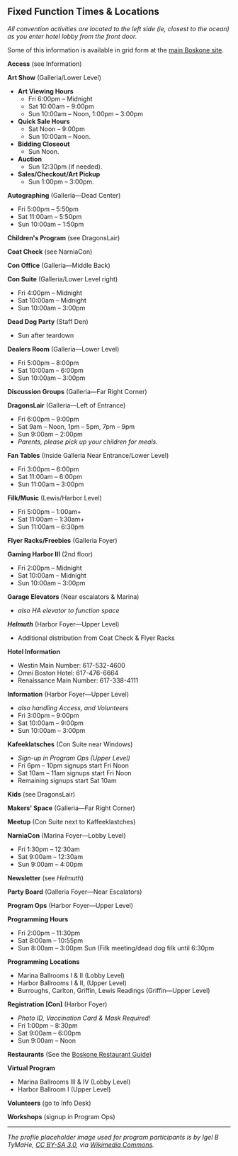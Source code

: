 ## Fixed Function Times & Locations

*All convention activities are located to the left side (ie, closest to the ocean) as you enter hotel lobby from the front door.*

Some of this information is available in grid form at the [main Boskone site](https://boskone.org/program/hours-events/).

**Access** (see Information) 

**Art Show** (Galleria/Lower Level) 
* **Art Viewing Hours**
  * Fri 6:00pm – Midnight
  * Sat 10:00am – 9:00pm
  * Sun 10:00am – Noon, 1:00pm – 3:00pm 
* **Quick Sale Hours**
  * Sat Noon – 9:00pm
  * Sun 10:00am – Noon. 
* **Bidding Closeout**
  * Sun Noon. 
* **Auction** 
  * Sun 12:30pm (if needed). 
* **Sales/Checkout/Art Pickup**
  * Sun 1:00pm – 3:00pm. 

**Autographing** (Galleria—Dead Center) 
* Fri 5:00pm – 5:50pm
* Sat 11:00am – 5:50pm
* Sun 10:00am – 1:50pm

**Children's Program** (see DragonsLair) 

**Coat Check** (see NarniaCon) 

**Con Office** (Galleria—Middle Back) 

**Con Suite** (Galleria/Lower Level right) 
* Fri 4:00pm – Midnight 
* Sat 10:00am – Midnight 
* Sun 10:00am – 3:00pm

**Dead Dog Party** (Staff Den)
* Sun after teardown 

**Dealers Room** (Galleria—Lower Level) 
* Fri 5:00pm – 8:00pm
* Sat 10:00am – 6:00pm
* Sun 10:00am – 3:00pm

**Discussion Groups** (Galleria—Far Right Corner) 

**DragonsLair** (Galleria—Left of Entrance) 
* Fri 6:00pm – 9:00pm 
* Sat 9am – Noon, 1pm – 5pm, 7pm – 9pm 
* Sun 9:00am – 2:00pm
* *Parents, please pick up your children for meals.*

**Fan Tables** (Inside Galleria Near Entrance/Lower Level) 
* Fri 3:00pm – 6:00pm
* Sat 11:00am – 6:00pm
* Sun 11:00am – 3:00pm

**Filk/Music** (Lewis/Harbor Level) 
* Fri 5:00pm – 1:00am+
* Sat 11:00am – 1:30am+
* Sun 11:00am – 6:30pm

**Flyer Racks/Freebies** (Galleria Foyer) 

**Gaming Harbor III** (2nd floor) 
* Fri 2:00pm – Midnight 
* Sat 10:00am – Midnight 
* Sun 10:00am –  3:00pm

**Garage Elevators** (Near escalators & Marina)
* *also HA elevator to function space*

***Helmuth*** (Harbor Foyer—Upper Level) 
* Additional distribution from Coat Check & Flyer Racks 

**Hotel Information**
* Westin Main Number: 617-532-4600
* Omni Boston Hotel: 617-476-6664
* Renaissance Main Number: 617-338-4111

**Information** (Harbor Foyer—Upper Level)
* *also handling Access, and Volunteers*
* Fri 3:00pm – 9:00pm 
* Sat 10:00am – 9:00pm 
* Sun 10:00am – 3:00pm 

**Kafeeklatsches** (Con Suite near Windows) 
*  *Sign-up in Program Ops (Upper Level)*
* Fri 6pm – 10pm signups start Fri Noon
* Sat 10am – 11am signups start Fri Noon
* Remaining signups start Sat 10am

**Kids** (see DragonsLair) 

**Makers' Space** (Galleria—Far Right Corner) 

**Meetup** (Con Suite next to Kaffeeklastches) 

**NarniaCon** (Marina Foyer—Lobby Level) 
* Fri 1:30pm – 12:30am
* Sat 9:00am – 12:30am
* Sun 9:00am – 4:00pm

**Newsletter** (see *Helmuth*) 

**Party Board** (Galleria Foyer—Near Escalators) 

**Program Ops** (Harbor Foyer—Upper Level) 

**Programming Hours**
* Fri 2:00pm – 11:30pm
* Sat 8:00am – 10:55pm
* Sun 8:00am – 3:00pm Sun (Filk meeting/dead dog filk until 6:30pm

**Programming Locations**
*  Marina Ballrooms I & II (Lobby Level) 
*  Harbor Ballrooms I & II, (Upper Level)
*  Burroughs, Carlton, Griffin, Lewis Readings (Griffin—Upper Level) 

**Registration [Con]** (Harbor Foyer)
* *Photo ID, Vaccination Card & Mask Required!*
* Fri 1:00pm – 8:30pm
* Sat 9:00am – 6:00pm
* Sun 9:00am – Noon 

**Restaurants** (See the [Boskone Restaurant Guide](https://boskone.org/venue/food/))

**Virtual Program**
* Marina Ballrooms III & IV (Lobby Level) 
* Harbor Ballroom I (Upper Level)

**Volunteers** (go to Info Desk) 

**Workshops** (signup in Program Ops) 


----

*The profile placeholder image used for program participants is by Igel B TyMaHe, [CC BY-SA 3.0](https://creativecommons.org/licenses/by-sa/3.0), via [Wikimedia Commons](https://commons.wikimedia.org/wiki/File:Placeholder_no_text.svg).*
